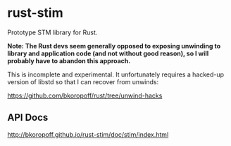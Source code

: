 rust-stim
=========

Prototype STM library for Rust.

**Note: The Rust devs seem generally opposed to exposing
 unwinding to library and application code (and not without
 good reason), so I will probably have to abandon this approach.**

This is incomplete and experimental.  It unfortunately
requires a hacked-up version of libstd so that I can
recover from unwinds:

https://github.com/bkoropoff/rust/tree/unwind-hacks

API Docs
---------

http://bkoropoff.github.io/rust-stim/doc/stim/index.html

